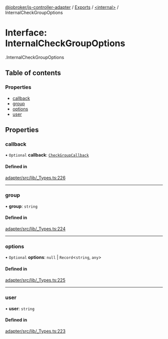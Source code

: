 [@iobroker/js-controller-adapter](../README.md) / [Exports](../modules.md) / [<internal\>](../modules/internal_.md) / InternalCheckGroupOptions

# Interface: InternalCheckGroupOptions

[<internal>](../modules/internal_.md).InternalCheckGroupOptions

## Table of contents

### Properties

- [callback](internal_.InternalCheckGroupOptions.md#callback)
- [group](internal_.InternalCheckGroupOptions.md#group)
- [options](internal_.InternalCheckGroupOptions.md#options)
- [user](internal_.InternalCheckGroupOptions.md#user)

## Properties

### callback

• `Optional` **callback**: [`CheckGroupCallback`](../modules/internal_.md#checkgroupcallback)

#### Defined in

[adapter/src/lib/_Types.ts:226](https://github.com/ioBroker/ioBroker.js-controller/blob/54290531/packages/adapter/src/lib/_Types.ts#L226)

___

### group

• **group**: `string`

#### Defined in

[adapter/src/lib/_Types.ts:224](https://github.com/ioBroker/ioBroker.js-controller/blob/54290531/packages/adapter/src/lib/_Types.ts#L224)

___

### options

• `Optional` **options**: ``null`` \| `Record`<`string`, `any`\>

#### Defined in

[adapter/src/lib/_Types.ts:225](https://github.com/ioBroker/ioBroker.js-controller/blob/54290531/packages/adapter/src/lib/_Types.ts#L225)

___

### user

• **user**: `string`

#### Defined in

[adapter/src/lib/_Types.ts:223](https://github.com/ioBroker/ioBroker.js-controller/blob/54290531/packages/adapter/src/lib/_Types.ts#L223)
